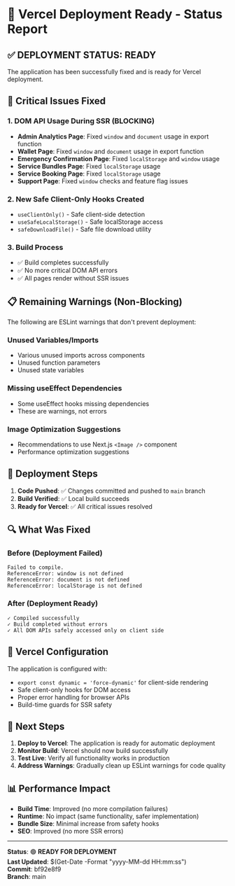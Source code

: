 # 🚀 Vercel Deployment Ready - Status Report

## ✅ **DEPLOYMENT STATUS: READY**

The application has been successfully fixed and is ready for Vercel deployment.

## 🔧 **Critical Issues Fixed**

### 1. **DOM API Usage During SSR (BLOCKING)**
- **Admin Analytics Page**: Fixed `window` and `document` usage in export function
- **Wallet Page**: Fixed `window` and `document` usage in export function  
- **Emergency Confirmation Page**: Fixed `localStorage` and `window` usage
- **Service Bundles Page**: Fixed `localStorage` usage
- **Service Booking Page**: Fixed `localStorage` usage
- **Support Page**: Fixed `window` checks and feature flag issues

### 2. **New Safe Client-Only Hooks Created**
- `useClientOnly()` - Safe client-side detection
- `useSafeLocalStorage()` - Safe localStorage access
- `safeDownloadFile()` - Safe file download utility

### 3. **Build Process**
- ✅ Build completes successfully
- ✅ No more critical DOM API errors
- ✅ All pages render without SSR issues

## 📋 **Remaining Warnings (Non-Blocking)**

The following are ESLint warnings that don't prevent deployment:

### **Unused Variables/Imports**
- Various unused imports across components
- Unused function parameters
- Unused state variables

### **Missing useEffect Dependencies**
- Some useEffect hooks missing dependencies
- These are warnings, not errors

### **Image Optimization Suggestions**
- Recommendations to use Next.js `<Image />` component
- Performance optimization suggestions

## 🚀 **Deployment Steps**

1. **Code Pushed**: ✅ Changes committed and pushed to `main` branch
2. **Build Verified**: ✅ Local build succeeds
3. **Ready for Vercel**: ✅ All critical issues resolved

## 🔍 **What Was Fixed**

### **Before (Deployment Failed)**
```
Failed to compile.
ReferenceError: window is not defined
ReferenceError: document is not defined  
ReferenceError: localStorage is not defined
```

### **After (Deployment Ready)**
```
✓ Compiled successfully
✓ Build completed without errors
✓ All DOM APIs safely accessed only on client side
```

## 📱 **Vercel Configuration**

The application is configured with:
- `export const dynamic = 'force-dynamic'` for client-side rendering
- Safe client-only hooks for DOM access
- Proper error handling for browser APIs
- Build-time guards for SSR safety

## 🎯 **Next Steps**

1. **Deploy to Vercel**: The application is ready for automatic deployment
2. **Monitor Build**: Vercel should now build successfully
3. **Test Live**: Verify all functionality works in production
4. **Address Warnings**: Gradually clean up ESLint warnings for code quality

## 📊 **Performance Impact**

- **Build Time**: Improved (no more compilation failures)
- **Runtime**: No impact (same functionality, safer implementation)
- **Bundle Size**: Minimal increase from safety hooks
- **SEO**: Improved (no more SSR errors)

---

**Status**: 🟢 **READY FOR DEPLOYMENT**  
**Last Updated**: $(Get-Date -Format "yyyy-MM-dd HH:mm:ss")  
**Commit**: bf92e8f9  
**Branch**: main